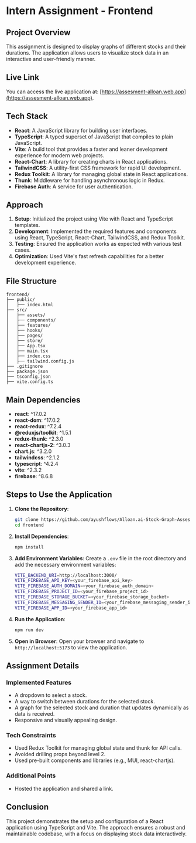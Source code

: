 # Intern Assignment - Frontend

## Project Overview

This assignment is designed to display graphs of different stocks and their durations. The application allows users to visualize stock data in an interactive and user-friendly manner.

## Live Link

You can access the live application at: [https://assesment-alloan.web.app](https://assesment-alloan.web.app).

## Tech Stack

- **React**: A JavaScript library for building user interfaces.
- **TypeScript**: A typed superset of JavaScript that compiles to plain JavaScript.
- **Vite**: A build tool that provides a faster and leaner development experience for modern web projects.
- **React-Chart**: A library for creating charts in React applications.
- **TailwindCSS**: A utility-first CSS framework for rapid UI development.
- **Redux Toolkit**: A library for managing global state in React applications.
- **Thunk**: Middleware for handling asynchronous logic in Redux.
- **Firebase Auth**: A service for user authentication.

## Approach

1. **Setup**: Initialized the project using Vite with React and TypeScript templates.
2. **Development**: Implemented the required features and components using React, TypeScript, React-Chart, TailwindCSS, and Redux Toolkit.
3. **Testing**: Ensured the application works as expected with various test cases.
4. **Optimization**: Used Vite's fast refresh capabilities for a better development experience.

## File Structure

```
frontend/
├── public/
│   ├── index.html
├── src/
│   ├── assets/
│   ├── components/
│   ├── features/
│   ├── hooks/
│   ├── pages/
│   ├── store/
│   ├── App.tsx
│   ├── main.tsx
│   ├── index.css
│   ├── tailwind.config.js
├── .gitignore
├── package.json
├── tsconfig.json
├── vite.config.ts
```

## Main Dependencies

- **react**: ^17.0.2
- **react-dom**: ^17.0.2
- **react-redux**: ^7.2.4
- **@reduxjs/toolkit**: ^1.5.1
- **redux-thunk**: ^2.3.0
- **react-chartjs-2**: ^3.0.3
- **chart.js**: ^3.2.0
- **tailwindcss**: ^2.1.2
- **typescript**: ^4.2.4
- **vite**: ^2.3.2
- **firebase**: ^8.6.8

## Steps to Use the Application

1. **Clone the Repository**:
    ```sh
    git clone https://github.com/ayushflows/Alloan.ai-Stock-Graph-Assesment.git
    cd frontend
    ```

2. **Install Dependencies**:
    ```sh
    npm install
    ```

3. **Add Environment Variables**:
    Create a `.env` file in the root directory and add the necessary environment variables:
    ```sh
    VITE_BACKEND_URI=http://localhost:3000/
    VITE_FIREBASE_API_KEY=<your_firebase_api_key>
    VITE_FIREBASE_AUTH_DOMAIN=<your_firebase_auth_domain>
    VITE_FIREBASE_PROJECT_ID=<your_firebase_project_id>
    VITE_FIREBASE_STORAGE_BUCKET=<your_firebase_storage_bucket>
    VITE_FIREBASE_MESSAGING_SENDER_ID=<your_firebase_messaging_sender_id>
    VITE_FIREBASE_APP_ID=<your_firebase_app_id>
    ```

4. **Run the Application**:
    ```sh
    npm run dev
    ```

5. **Open in Browser**:
    Open your browser and navigate to `http://localhost:5173` to view the application.

## Assignment Details

### Implemented Features

- A dropdown to select a stock.
- A way to switch between durations for the selected stock.
- A graph for the selected stock and duration that updates dynamically as data is received.
- Responsive and visually appealing design.

### Tech Constraints

- Used Redux Toolkit for managing global state and thunk for API calls.
- Avoided drilling props beyond level 2.
- Used pre-built components and libraries (e.g., MUI, react-chartjs).

### Additional Points

- Hosted the application and shared a link.

## Conclusion

This project demonstrates the setup and configuration of a React application using TypeScript and Vite. The approach ensures a robust and maintainable codebase, with a focus on displaying stock data interactively.
